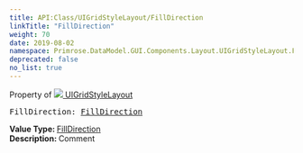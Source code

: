 ```yaml
---
title: API:Class/UIGridStyleLayout/FillDirection
linkTitle: "FillDirection"
weight: 70
date: 2019-08-02
namespace: Primrose.DataModel.GUI.Components.Layout.UIGridStyleLayout.FillDirection
deprecated: false
no_list: true
---
```

Property of <a href="/docs/api-reference/Class/UIGridStyleLayout"><img src="/icons/silk/form.png"/>&nbsp;UIGridStyleLayout</a>
<pre class="method-declaration">
FillDirection: <a class="type" href="/docs/api-reference/Enum/FillDirection">FillDirection</a></pre>
<b>Value Type: </b>
<a class="type" href="/docs/api-reference/Enum/FillDirection">FillDirection</a>
<br/>
<b>Description: </b>
Comment

